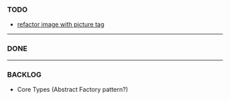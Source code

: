 ### TODO
- [refactor image with picture tag](tickets/image-srcset-structure.md)

------
### DONE  




------
### BACKLOG
- Core Types (Abstract Factory pattern?) 